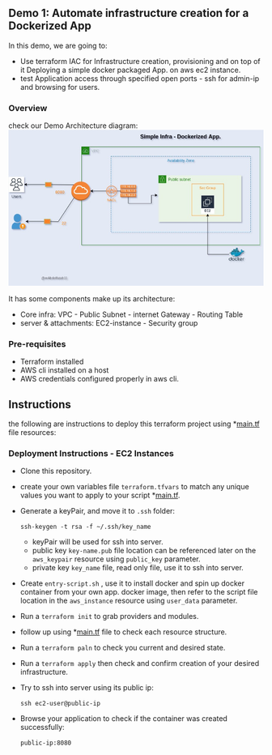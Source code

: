 ## Demo 1: Automate infrastructure creation for a Dockerized App

In this demo, we are going to:
- Use terraform IAC for Infrastructure creation, provisioning and on top of it Deploying a simple docker packaged App. on aws ec2 instance.
- test Application access through specified open ports - ssh for admin-ip and browsing for users.

### Overview

check our Demo Architecture diagram:
![Demo Architecture](Diagram__deploy-docker-to-ec2.jpg)

It has some components make up its architecture:
- Core infra: VPC - Public Subnet - internet Gateway - Routing Table
- server & attachments: EC2-instance - Security group

### Pre-requisites

* Terraform installed
* AWS cli installed on a host 
* AWS credentials configured properly in aws cli.
	
## Instructions

the following are instructions to deploy this terraform project using *[main.tf](main.tf) file resources:

### Deployment Instructions - EC2 Instances

* Clone this repository.
* create your own variables file ```terraform.tfvars``` to match any unique values you want to apply to your script *[main.tf](main.tf).
* Generate a keyPair, and move it to ```.ssh``` folder:
     ```
     ssh-keygen -t rsa -f ~/.ssh/key_name
     ```
	- keyPair will be used for ssh into server.
	- public key ```key-name.pub``` file location can be referenced later on the ```aws_keypair``` resource using ```public_key``` parameter.
	- private key ```key_name``` file, read only file, use it to ssh into server.

* Create ```entry-script.sh``` , use it to install docker and spin up docker container from your own app. docker image, then refer to the script file location in the ```aws_instance``` resource using ```user_data``` parameter.

* Run a ```terraform init``` to grab providers and modules.
* follow up using *[main.tf](main.tf) file to check each resource structure.
* Run a ```terraform paln``` to check you current and desired state.
* Run a ```terraform apply``` then check and confirm creation of your desired infrastructure.

* Try to ssh into server using its public ip:
     ```
     ssh ec2-user@public-ip
     ```
* Browse your application to check if the container was created successfully:
     ```
     public-ip:8080
     ```
